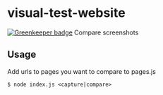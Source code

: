 # visual-test-website

[![Greenkeeper badge](https://badges.greenkeeper.io/telemark/visual-test-website.svg)](https://greenkeeper.io/)
Compare screenshots

## Usage

Add urls to pages you want to compare to pages.js

```
$ node index.js <capture|compare>
```